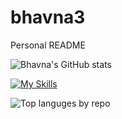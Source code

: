 # bhavna3
Personal README


![Bhavna's GitHub stats](https://github-readme-stats.vercel.app/api?username=bhavna3&show=reviews,discussions_started,discussions_answered,prs_merged,prs_merged_percentage)


[![My Skills](https://skillicons.dev/icons?i=js,html,css,python)](https://skillicons.dev)

![Top languges by repo](http://github-profile-summary-cards.vercel.app/api/cards/repos-per-language?username=bhavna3&theme=default)
